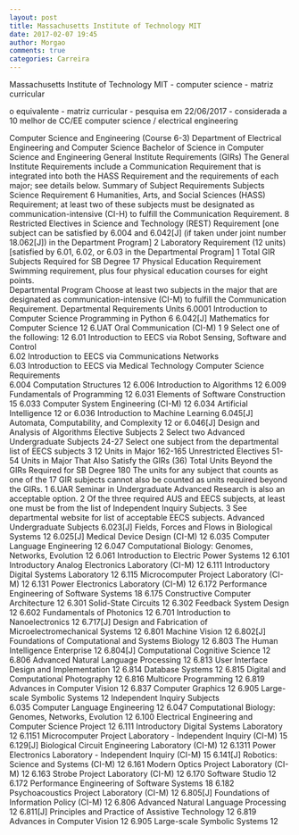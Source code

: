 ```yaml
---
layout: post
title: Massachusetts Institute of Technology MIT
date: 2017-02-07 19:45
author: Morgao
comments: true
categories: Carreira
---
```



Massachusetts Institute of Technology MIT - computer science - matriz curricular

 o equivalente - matriz curricular - pesquisa em 22/06/2017 - considerada a 10 melhor de CC/EE
computer science / electrical engineering
 
Computer Science and Engineering (Course 6-3)
Department of Electrical Engineering and Computer Science
Bachelor of Science in Computer Science and Engineering
General Institute Requirements (GIRs)
The General Institute Requirements include a Communication Requirement that is integrated into both the HASS Requirement and the requirements of each major; see details below.
Summary of Subject Requirements	Subjects
Science Requirement	6
Humanities, Arts, and Social Sciences (HASS) Requirement; at least two of these subjects must be designated as communication-intensive (CI-H) to fulfill the Communication Requirement.	8
Restricted Electives in Science and Technology (REST) Requirement [one subject can be satisfied by 6.004 and 6.042[J] (if taken under joint number 18.062[J]) in the Department Program]	2
Laboratory Requirement (12 units) [satisfied by 6.01, 6.02, or 6.03 in the Departmental Program]	1
Total GIR Subjects Required for SB Degree	17
Physical Education Requirement	
Swimming requirement, plus four physical education courses for eight points.	
Departmental Program
Choose at least two subjects in the major that are designated as communication-intensive (CI-M) to fulfill the Communication Requirement.
Departmental Requirements	Units
6.0001	Introduction to Computer Science Programming in Python	6
6.042[J]	Mathematics for Computer Science	12
6.UAT	Oral Communication (CI-M) 1	9
Select one of the following:	12
6.01
Introduction to EECS via Robot Sensing, Software and Control	
6.02
Introduction to EECS via Communications Networks	
6.03
Introduction to EECS via Medical Technology	
Computer Science Requirements	
6.004	Computation Structures	12
6.006	Introduction to Algorithms	12
6.009	Fundamentals of Programming	12
6.031	Elements of Software Construction	15
6.033	Computer System Engineering (CI-M)	12
6.034	Artificial Intelligence	12
or 6.036	Introduction to Machine Learning
6.045[J]	Automata, Computability, and Complexity	12
or 6.046[J]	Design and Analysis of Algorithms
Elective Subjects 2	
Select two Advanced Undergraduate Subjects	24-27
Select one subject from the departmental list of EECS subjects 3	12
Units in Major	162-165
Unrestricted Electives	51-54
Units in Major That Also Satisfy the GIRs	(36)
Total Units Beyond the GIRs Required for SB Degree	180
The units for any subject that counts as one of the 17 GIR subjects cannot also be counted as units required beyond the GIRs.
1	6.UAR Seminar in Undergraduate Advanced Research is also an acceptable option.
2	Of the three required AUS and EECS subjects, at least one must be from the list of Independent Inquiry Subjects.
3	See departmental website for list of acceptable EECS subjects.
Advanced Undergraduate Subjects	
6.023[J]	Fields, Forces and Flows in Biological Systems	12
6.025[J]	Medical Device Design (CI-M)	12
6.035	Computer Language Engineering	12
6.047	Computational Biology: Genomes, Networks, Evolution	12
6.061	Introduction to Electric Power Systems	12
6.101	Introductory Analog Electronics Laboratory (CI-M)	12
6.111	Introductory Digital Systems Laboratory	12
6.115	Microcomputer Project Laboratory (CI-M)	12
6.131	Power Electronics Laboratory (CI-M)	12
6.172	Performance Engineering of Software Systems	18
6.175	Constructive Computer Architecture	12
6.301	Solid-State Circuits	12
6.302	Feedback System Design	12
6.602	Fundamentals of Photonics	12
6.701	Introduction to Nanoelectronics	12
6.717[J]	Design and Fabrication of Microelectromechanical Systems	12
6.801	Machine Vision	12
6.802[J]	Foundations of Computational and Systems Biology	12
6.803	The Human Intelligence Enterprise	12
6.804[J]	Computational Cognitive Science	12
6.806	Advanced Natural Language Processing	12
6.813	User Interface Design and Implementation	12
6.814	Database Systems	12
6.815	Digital and Computational Photography	12
6.816	Multicore Programming	12
6.819	Advances in Computer Vision	12
6.837	Computer Graphics	12
6.905	Large-scale Symbolic Systems	12
Independent Inquiry Subjects	
6.035	Computer Language Engineering	12
6.047	Computational Biology: Genomes, Networks, Evolution	12
6.100	Electrical Engineering and Computer Science Project	12
6.111	Introductory Digital Systems Laboratory	12
6.1151	Microcomputer Project Laboratory - Independent Inquiry (CI-M)	15
6.129[J]	Biological Circuit Engineering Laboratory (CI-M)	12
6.1311	Power Electronics Laboratory - Independent Inquiry (CI-M)	15
6.141[J]	Robotics: Science and Systems (CI-M)	12
6.161	Modern Optics Project Laboratory (CI-M)	12
6.163	Strobe Project Laboratory (CI-M)	12
6.170	Software Studio	12
6.172	Performance Engineering of Software Systems	18
6.182	Psychoacoustics Project Laboratory (CI-M)	12
6.805[J]	Foundations of Information Policy (CI-M)	12
6.806	Advanced Natural Language Processing	12
6.811[J]	Principles and Practice of Assistive Technology	12
6.819	Advances in Computer Vision	12
6.905	Large-scale Symbolic Systems	12